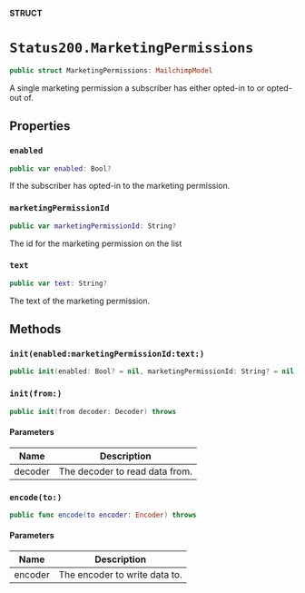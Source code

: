 **STRUCT**

# `Status200.MarketingPermissions`

```swift
public struct MarketingPermissions: MailchimpModel
```

A single marketing permission a subscriber has either opted-in to or opted-out of.

## Properties
### `enabled`

```swift
public var enabled: Bool?
```

If the subscriber has opted-in to the marketing permission.

### `marketingPermissionId`

```swift
public var marketingPermissionId: String?
```

The id for the marketing permission on the list

### `text`

```swift
public var text: String?
```

The text of the marketing permission.

## Methods
### `init(enabled:marketingPermissionId:text:)`

```swift
public init(enabled: Bool? = nil, marketingPermissionId: String? = nil, text: String? = nil)
```

### `init(from:)`

```swift
public init(from decoder: Decoder) throws
```

#### Parameters

| Name | Description |
| ---- | ----------- |
| decoder | The decoder to read data from. |

### `encode(to:)`

```swift
public func encode(to encoder: Encoder) throws
```

#### Parameters

| Name | Description |
| ---- | ----------- |
| encoder | The encoder to write data to. |